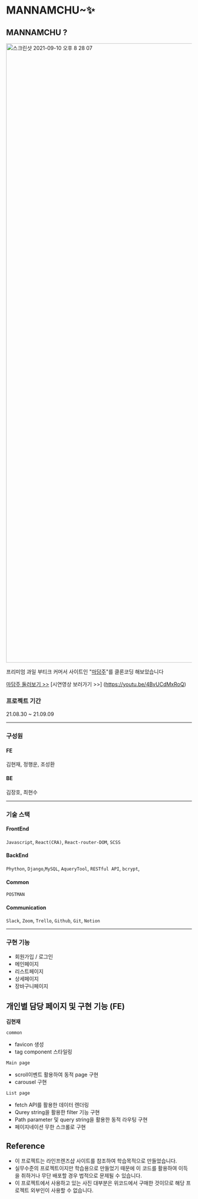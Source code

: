 # MANNAMCHU~✨

## MANNAMCHU ?
<img width="1680" alt="스크린샷 2021-09-10 오후 8 28 07" src="https://user-images.githubusercontent.com/76423949/132846788-7454d995-43aa-4ae8-9e18-4fe5a9c2d5d8.png">


프리미엄 과일 부티크 커머서 사이트인 "[마담주](https://madamjooapp.imweb.me/)"를 클론코딩 해보았습니다

[마담주 둘러보기 >>](https://madamjooapp.imweb.me/)
[시연영상 보러가기 >>] (https://youtu.be/4BvUCdMxRoQ)
<br>

### 프로젝트 기간

21.08.30 ~ 21.09.09

---

### 구성원

#### FE

김현재, 정행운, 조성환

#### BE

김장호, 최현수
<br>

---

### 기술 스택

#### FrontEnd

`Javascript`, `React(CRA)`, `React-router-DOM`, `SCSS`

#### BackEnd

`Phython`, `Django`,`MySQL`, `AqueryTool`, `RESTful API`, `bcrypt`,

#### Common

`POSTMAN`

#### Communication

`Slack`, `Zoom`, `Trello`, `Github`, `Git`, `Notion`
<br>

---

### 구현 기능

- 회원가입 / 로그인
- 메인페이지
- 리스트페이지
- 상세페이지
- 장바구니페이지

## 개인별 담당 페이지 및 구현 기능 (FE)

**김현재**

`common`

- favicon 생성
- tag component 스타일링

`Main page`

- scroll이벤트 활용하여 동적 page 구현
- carousel 구현

`List page`

- fetch API를 활용한 데이터 렌더링
- Qurey string을 활용한 filter 기능 구현
- Path parameter 및 query string을 활용한 동적 라우팅 구현
- 페이지네이션 무한 스크롤로 구현
  <br>

## Reference

- 이 프로젝트는 라인프렌즈샵 사이트를 참조하여 학습목적으로 만들었습니다.
- 실무수준의 프로젝트이지만 학습용으로 만들었기 때문에 이 코드를 활용하여 이득을 취하거나 무단 배포할 경우 법적으로 문제될 수 있습니다.
- 이 프로젝트에서 사용하고 있는 사진 대부분은 위코드에서 구매한 것이므로 해당 프로젝트 외부인이 사용할 수 없습니다.
